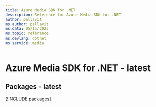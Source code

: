 ```yaml
---
title: Azure Media SDK for .NET
description: Reference for Azure Media SDK for .NET
author: pallavit
ms.author: pallavit
ms.data: 05/15/2023
ms.topic: reference
ms.devlang: dotnet
ms.service: media
---
```

# Azure Media SDK for .NET - latest
## Packages - latest
[!INCLUDE [packages](media-index.md)]